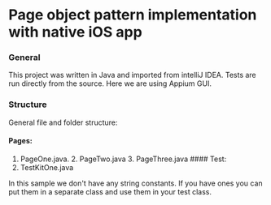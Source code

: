 # Page object pattern implementation with native iOS app
### General
This project was written in Java and imported from intelliJ IDEA. Tests are run directly from the source. Here we are using Appium GUI.

### Structure 
General file and folder structure:
#### Pages:	
  1. PageOne.java. 2. PageTwo.java 3. PageThree.java 										#### Test:
  1. TestKitOne.java

  In this sample we don't have any string constants. If you have ones you can put them in a separate class and use them in your test class.

